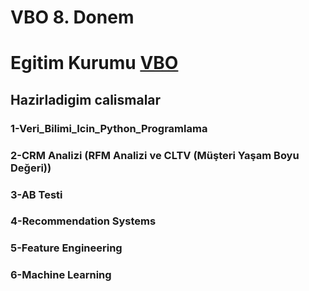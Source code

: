 # VBO 8. Donem 
# Egitim Kurumu [VBO](https://www.veribilimiokulu.com/) 
## Hazirladigim calismalar
### 1-Veri_Bilimi_Icin_Python_Programlama
### 2-CRM Analizi (RFM Analizi ve CLTV (Müşteri Yaşam Boyu Değeri))
### 3-AB Testi
### 4-Recommendation Systems
### 5-Feature Engineering
### 6-Machine Learning
